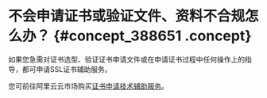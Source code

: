 # 不会申请证书或验证文件、资料不合规怎么办？ {#concept_388651 .concept}

如果您急需对证书选型、验证证书申请文件或在申请证书过程中任何操作上的指导，都可申请SSL证书辅助服务。

您可前往阿里云云市场购买[证书申请技术辅助服务](https://market.aliyun.com/products/56842028/cmfw030211.html)。

